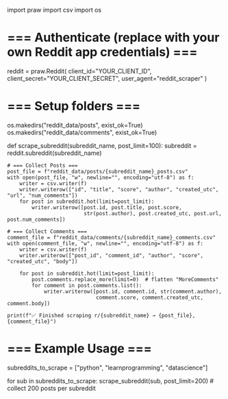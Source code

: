 import praw
import csv
import os

# === Authenticate (replace with your own Reddit app credentials) ===
reddit = praw.Reddit(
    client_id="YOUR_CLIENT_ID",
    client_secret="YOUR_CLIENT_SECRET",
    user_agent="reddit_scraper"
)

# === Setup folders ===
os.makedirs("reddit_data/posts", exist_ok=True)
os.makedirs("reddit_data/comments", exist_ok=True)

def scrape_subreddit(subreddit_name, post_limit=100):
    subreddit = reddit.subreddit(subreddit_name)

    # === Collect Posts ===
    post_file = f"reddit_data/posts/{subreddit_name}_posts.csv"
    with open(post_file, "w", newline="", encoding="utf-8") as f:
        writer = csv.writer(f)
        writer.writerow(["id", "title", "score", "author", "created_utc", "url", "num_comments"])
        for post in subreddit.hot(limit=post_limit):
            writer.writerow([post.id, post.title, post.score,
                             str(post.author), post.created_utc, post.url, post.num_comments])

    # === Collect Comments ===
    comment_file = f"reddit_data/comments/{subreddit_name}_comments.csv"
    with open(comment_file, "w", newline="", encoding="utf-8") as f:
        writer = csv.writer(f)
        writer.writerow(["post_id", "comment_id", "author", "score", "created_utc", "body"])
        
        for post in subreddit.hot(limit=post_limit):
            post.comments.replace_more(limit=0)  # flatten "MoreComments"
            for comment in post.comments.list():
                writer.writerow([post.id, comment.id, str(comment.author),
                                 comment.score, comment.created_utc, comment.body])

    print(f"✅ Finished scraping r/{subreddit_name} → {post_file}, {comment_file}")

# === Example Usage ===
subreddits_to_scrape = ["python", "learnprogramming", "datascience"]

for sub in subreddits_to_scrape:
    scrape_subreddit(sub, post_limit=200)  # collect 200 posts per subreddit
